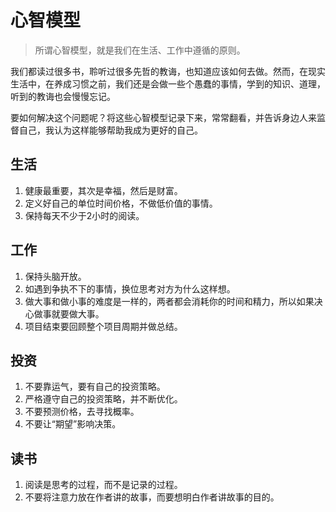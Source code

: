 # 心智模型

> 所谓心智模型，就是我们在生活、工作中遵循的原则。

我们都读过很多书，聆听过很多先哲的教诲，也知道应该如何去做。然而，在现实生活中，在养成习惯之前，我们还是会做一些个愚蠢的事情，学到的知识、道理，听到的教诲也会慢慢忘记。

要如何解决这个问题呢？将这些心智模型记录下来，常常翻看，并告诉身边人来监督自己，我认为这样能够帮助我成为更好的自己。

## 生活

1. 健康最重要，其次是幸福，然后是财富。
3. 定义好自己的单位时间价格，不做低价值的事情。
4. 保持每天不少于2小时的阅读。

## 工作

1. 保持头脑开放。
2. 如遇到争执不下的事情，换位思考对方为什么这样想。
3. 做大事和做小事的难度是一样的，两者都会消耗你的时间和精力，所以如果决心做事就要做大事。
4. 项目结束要回顾整个项目周期并做总结。

## 投资

1. 不要靠运气，要有自己的投资策略。
2. 严格遵守自己的投资策略，并不断优化。
3. 不要预测价格，去寻找概率。
4. 不要让“期望”影响决策。

## 读书

1. 阅读是思考的过程，而不是记录的过程。
2. 不要将注意力放在作者讲的故事，而要想明白作者讲故事的目的。